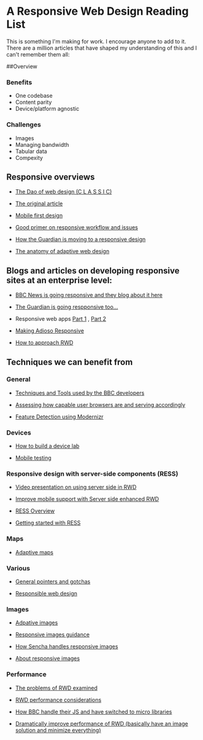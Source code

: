 # A Responsive Web Design Reading List

This is something I'm making for work. I encourage anyone to add to it. There are a million articles that have shaped my understanding of this and I can't remember them all:

##Overview

### Benefits

- One codebase
- Content parity
- Device/platform agnostic

### Challenges

- Images
- Managing bandwidth
- Tabular data
- Compexity

## Responsive overviews

- [The Dao of web design (C L A S S I C)](http://alistapart.com/article/responsive-web-design)

- [The original article](http://alistapart.com/article/responsive-web-design)

- [Mobile first design](http://alistapart.com/article/organizing-mobile)

- [Good primer on responsive workflow and issues](http://trentwalton.com/2013/02/07/where-to-start/)

- [How the Guardian is moving to a responsive design](http://www.guardian.co.uk/help/developer-blog/2012/oct/18/responsive-design-guardian-introduction)

- [The anatomy of adaptive web design](http://bradfrostweb.com/blog/mobile/beyond-media-queries-anatomy-of-an-adaptive-web-design/)

## Blogs and articles on developing responsive sites at an enterprise level:

- [BBC News is going responsive and they blog about it here](http://responsivenews.co.uk/)

- [The Guardian is going respponsive too...](http://www.guardian.co.uk/info/developer-blog)

- Responsive web apps [Part 1](http://blog.cloudfour.com/responsive-design-for-apps-part-1/) , [Part 2](http://blog.cloudfour.com/responsive-design-for-apps-part-2/)

- [Making Adioso Responsive](http://adioso.com/blog/2013/06/responsifying-adioso/)

- [How to approach RWD](http://upstatement.com/blog/2012/01/how-to-approach-a-responsive-design/)

## Techniques we can benefit from

### General

- [Techniques and Tools used by the BBC developers](http://responsivenews.co.uk/post/19230899764/colophon)

- [Assessing how capable user browsers are and serving accordingly](http://responsivenews.co.uk/post/18948466399/cutting-the-mustard)

- [Feature Detection using Modernizr](http://modernizr.com/)

### Devices 

- [How to build a device lab](http://dmolsen.com/2012/06/26/how-to-build-a-device-lab-part-1/)

- [Mobile testing](http://mobiletestingfordummies.tumblr.com/post/20056227958/testing)

### Responsive design with server-side components (RESS)

- [ Video presentation on using server side in RWD](http://mobile.tutsplus.com/tutorials/mobile-web-apps/adaptation-why-responsive-design-actually-begins-on-the-server/)

- [ Improve mobile support with Server side enhanced RWD](http://mobile.smashingmagazine.com/2013/04/09/improve-mobile-support-with-server-side-enhanced-responsive-design/)

- [ RESS Overview](http://www.lukew.com/ff/entry.asp?1392)

- [Getting started with RESS](http://www.netmagazine.com/tutorials/getting-started-ress)

### Maps

- [Adaptive maps](http://bradfrostweb.com/blog/post/adaptive-maps/)

### Various

- [General pointers and gotchas](http://mobile.smashingmagazine.com/2013/05/29/the-state-of-responsive-web-design/)

- [Responsible web design](http://coding.smashingmagazine.com/2013/03/11/responsible-web-design/)

### Images

- [Adpative images](http://adaptive-images.com/)

- [Responsive images guidance](http://blog.cloudfour.com/8-guidelines-and-1-rule-for-responsive-images/)

- [How Sencha handles responsive images](http://www.sencha.com/learn/how-to-use-src-sencha-io/)

- [About responsive images](http://blog.cloudfour.com/responsive-imgs-part-2/)


### Performance

- [The problems of RWD examined](]http://bradfrostweb.com/blog/post/a-response-to-responsive-web-design-is-not-the-future/)

- [RWD performance considerations](http://www.zachleat.com/web/rwd-perf/)

- [How BBC handle their JS and have switched to micro libraries](http://responsivenews.co.uk/post/21021136520/how-we-build-our-javascript)


- [Dramatically improve performance of RWD (basically have an image solution and minimize everything)](http://blog.netdna.com/developer/2-advanced-techniques-to-dramatically-increase-the-performance-of-your-responsive-website/)

